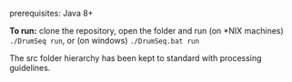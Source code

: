 prerequisites: Java 8+

**To run:**
clone the repository, open the folder and run (on *NIX machines) `./DrumSeq run`, or (on windows) `./DrumSeq.bat run`

The src folder hierarchy has been kept to standard with processing guidelines.